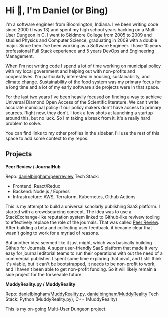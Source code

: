 # Hi :wave:, I'm Daniel (or Bing)

I'm a software engineer from Bloomington, Indiana.  I've been writing code
since  2000 (I was 13) and spent my high school years hacking on a Multi-User
Dungeon in C.  I went to Skidmore College from 2005 to 2009 and studied Physics
and Computer Science, graduating in 2009 with a double major.  Since then I've
been working as a Software Engineer.  I have 10 years professional Full Stack
experience and 5 years DevOps and Engineering Management. 

When I'm not writing code I spend a lot of time working on municipal policy
with my local government and helping out with non-profits and cooperatives.
I'm particularly interested in housing, sustainability, and climate change.
Sustainability of the food system was my primary focus for a long time and a
lot of my early software side projects were in that space.

For the last two years I've been heavily focused on finding a way to achieve
Universal Diamond Open Access of the Scientific literature.  We can't write
accurate municipal policy if our policy makers don't have access to primary
sources. Right now, they don't. I took a few shots at launching a startup
around this, but no luck. So I'm taking a break from it, it's a really hard
problem to solve.

You can find links to my other profiles in the sidebar.  I'll use the rest of
this space to add some context to my repos.

## Projects

**Peer Review / JournalHub** 

Repo: [danielbingham/peerreview](https://github.com/danielbingham/peerreview)
Tech Stack:
- Frontend: React/Redux
- Backend: Node.js / Express
- Infrastructure: AWS, Terraform, Kubernetes, Github Actions

This is my attempt to build a universal scholarly publishing SaaS platform.  I
started with a crowdsourcing concept.  The idea was to use a StackExchange-like
reputation system linked to Github-like revivew tooling to effectively replace
the role of the journals.  That was called [Peer
Review](https://peer-review.io).  After building a beta and collecting user
feedback, it became clear that wasn't going to work for a myriad of reasons.

But another idea seemed like it just might, which was basically building Github
for Journals.  A super user-friendly SaaS platform that made it very easy for
journal editorial teams to run their operations with out the need of a
commercial publisher.  I spent some time exploring that pivot, and I still
think it's viable, but it can't be bootstrapped, it needs to be non-profit to
work, and I haven't been able to get non-profit funding. So it will likely
remain a side project for the forseeable future.

**MuddyReality.py / MuddyReality** 

Repo: [danielbingham/MuddyReality.py](https://github.com/danielbingham/muddyreality.py), [danielbingham/MuddyReality](https://github.com/danielbingham/muddyreality)
Tech Stack: Python (MuddyReality.py), C++ (MuddyReality)

This is my on-going Multi-User Dungeon project.

